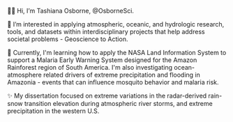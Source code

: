 👋🏾 Hi, I’m Tashiana Osborne, @OsborneSci.

🌊 I’m interested in applying atmospheric, oceanic, and hydrologic research, tools, and datasets within interdisciplinary projects that help address societal problems - Geoscience to Action.

🌱 Currently, I'm learning how to apply the NASA Land Information System to support a Malaria Early Warning System designed for the Amazon Rainforest region of South America. I'm also investigating ocean-atmosphere related drivers of extreme precipitation and flooding in Amazonia - events that can influence mosquito behavior and malaria risk.  

✨ My dissertation focused on extreme variations in the radar-derived rain-snow transition elevation during atmospheric river storms, and extreme precipitation in the western U.S.

<!---
osbornesci/osbornesci is a ✨ special ✨ repository because its `README.md` (this file) appears on your GitHub profile.
You can click the Preview link to take a look at your changes.
--->
